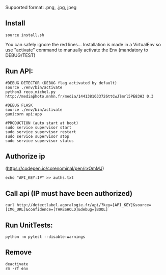 Supported format:
.png, .jpg, jpeg

## Install
```
source install.sh
```
You can safely ignore the red lines...
Installation is made in a VirtualEnv so use "activate" command to manually activate the Env (mandatory to DEBUG/TEST)

## Run API:
```
#DEBUG DETECTOR (DEBUG flag activated by default)
source ./env/bin/activate
python3 reco_michel.py http://mediaphoto.mnhn.fr/media/1441381633726ttCwJlmrl5PE83H3 0.3

#DEBUG FLASK
source ./env/bin/activate
gunicorn api:app

#PRODUCTION (auto start at boot)
sudo service supervisor start
sudo service supervisor restart
sudo service supervisor stop
sudo service supervisor status
```

## Authorize ip
(https://codepen.io/corenominal/pen/rxOmMJ)
```
echo "API_KEY:IP" >> auths.txt
```

## Call api (IP must have been authorized)
```
curl http://detectlabel.agoralogie.fr/api/?key=[API_KEY]&source=[IMG_URL]&confidence=[THRESHOLD]&debug=[BOOL]
```

## Run UnitTests:
```
python -m pytest --disable-warnings
```

## Remove
```
deactivate
rm -rf env
```